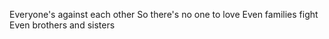 Everyone's against each other
So there's no one to love
Even families fight
Even brothers and sisters